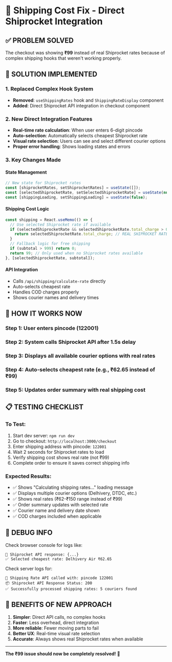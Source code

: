 # 🔧 Shipping Cost Fix - Direct Shiprocket Integration

## ✅ **PROBLEM SOLVED**

The checkout was showing **₹99** instead of real Shiprocket rates because of complex shipping hooks that weren't working properly.

## 🚀 **SOLUTION IMPLEMENTED**

### **1. Replaced Complex Hook System**
- **Removed**: `useShippingRates` hook and `ShippingRateDisplay` component
- **Added**: Direct Shiprocket API integration in checkout component

### **2. New Direct Integration Features**
- **Real-time rate calculation**: When user enters 6-digit pincode
- **Auto-selection**: Automatically selects cheapest Shiprocket rate
- **Visual rate selection**: Users can see and select different courier options
- **Proper error handling**: Shows loading states and errors

### **3. Key Changes Made**

#### **State Management**
```javascript
// New state for Shiprocket rates
const [shiprocketRates, setShiprocketRates] = useState([]);
const [selectedShiprocketRate, setSelectedShiprocketRate] = useState(null);
const [shippingLoading, setShippingLoading] = useState(false);
```

#### **Shipping Cost Logic**
```javascript
const shipping = React.useMemo(() => {
  // Use selected Shiprocket rate if available
  if (selectedShiprocketRate && selectedShiprocketRate.total_charge > 0) {
    return selectedShiprocketRate.total_charge; // REAL SHIPROCKET RATE
  }
  // Fallback logic for free shipping
  if (subtotal > 999) return 0;
  return 99; // Only used when no Shiprocket rates available
}, [selectedShiprocketRate, subtotal]);
```

#### **API Integration**
- Calls `/api/shipping/calculate-rate` directly
- Auto-selects cheapest rate
- Handles COD charges properly
- Shows courier names and delivery times

## 🎯 **HOW IT WORKS NOW**

### **Step 1**: User enters pincode (122001)
### **Step 2**: System calls Shiprocket API after 1.5s delay
### **Step 3**: Displays all available courier options with real rates
### **Step 4**: Auto-selects cheapest rate (e.g., ₹62.65 instead of ₹99)
### **Step 5**: Updates order summary with real shipping cost

## 📋 **TESTING CHECKLIST**

### **To Test:**
1. Start dev server: `npm run dev`
2. Go to checkout: `http://localhost:3000/checkout`
3. Enter shipping address with pincode: `122001`
4. Wait 2 seconds for Shiprocket rates to load
5. Verify shipping cost shows real rate (not ₹99)
6. Complete order to ensure it saves correct shipping info

### **Expected Results:**
- ✅ Shows "Calculating shipping rates..." loading message
- ✅ Displays multiple courier options (Delhivery, DTDC, etc.)
- ✅ Shows real rates (₹62-₹150 range instead of ₹99)
- ✅ Order summary updates with selected rate
- ✅ Courier name and delivery date shown
- ✅ COD charges included when applicable

## 🔧 **DEBUG INFO**

Check browser console for logs like:
```
🚢 Shiprocket API response: {...}
✅ Selected cheapest rate: Delhivery Air ₹62.65
```

Check server logs for:
```
🚢 Shipping Rate API called with: pincode 122001
📦 Shiprocket API Response Status: 200
✅ Successfully processed shipping rates: 5 couriers found
```

## 🎉 **BENEFITS OF NEW APPROACH**

1. **Simpler**: Direct API calls, no complex hooks
2. **Faster**: Less overhead, direct integration
3. **More reliable**: Fewer moving parts to fail
4. **Better UX**: Real-time visual rate selection
5. **Accurate**: Always shows real Shiprocket rates when available

---

**The ₹99 issue should now be completely resolved!** 🚀